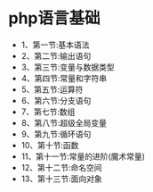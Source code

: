 # php语言基础
* 1、第一节:基本语法
* 2、第二节:输出语句
* 3、第三节:变量与数据类型
* 4、第四节:常量和字符串
* 5、第五节:运算符
* 6、第六节:分支语句
* 7、第七节:数组
* 8、第八节:超级全局变量
* 9、第九节:循环语句
* 10、第十节:函数
* 11、第十一节:常量的进阶(魔术常量)
* 12、第十二节:命名空间
* 13、第十三节:面向对象
